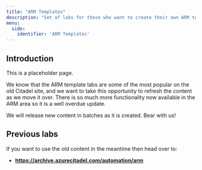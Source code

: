 ```yaml
---
title: "ARM Templates"
description: "Set of labs for those who want to create their own ARM templates."
menu:
  side:
    identifier: 'ARM Templates'
---
```


## Introduction

This is a placeholder page.

We know that the ARM template labs are some of the most popular on the old Citadel site, and we want to take this opportunity to refresh the content as we move it over. There is so much more functionality now available in the ARM area so it is a well overdue update.

We will release new content in batches as it is created. Bear with us!

## Previous labs

If you want to use the old content in the meantime then head over to:

* **<https://archive.azurecitadel.com/automation/arm>**
